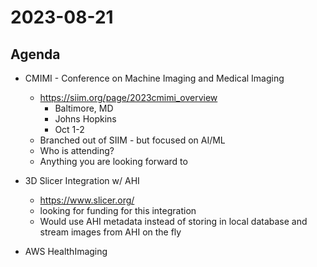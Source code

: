 # 2023-08-21

## Agenda

* CMIMI - Conference on Machine Imaging and Medical Imaging
  * https://siim.org/page/2023cmimi_overview
    * Baltimore, MD
    * Johns Hopkins
    * Oct 1-2
  * Branched out of SIIM - but focused on AI/ML
  * Who is attending?
  * Anything you are looking forward to

* 3D Slicer Integration w/ AHI
  * https://www.slicer.org/
  * looking for funding for this integration
  * Would use AHI metadata instead of storing in local database and stream images from AHI on the fly

* AWS HealthImaging
  
